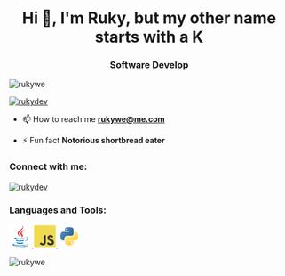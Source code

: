 <h1 align="center">Hi 👋, I'm Ruky, but my other name starts with a K</h1>
<h3 align="center">Software Develop</h3>

<p align="left"> <img src="https://komarev.com/ghpvc/?username=rukywe&label=Profile%20views&color=0e75b6&style=flat" alt="rukywe" /> </p>

<p align="left"> <a href="https://twitter.com/rukydev" target="blank"><img src="https://img.shields.io/twitter/follow/rukydev?logo=twitter&style=for-the-badge" alt="rukydev" /></a> </p>

- 📫 How to reach me **rukywe@me.com**

- ⚡ Fun fact **Notorious shortbread eater**

<h3 align="left">Connect with me:</h3>
<p align="left">
<a href="https://twitter.com/rukydev" target="blank"><img align="center" src="https://cdn.jsdelivr.net/npm/simple-icons@3.0.1/icons/twitter.svg" alt="rukydev" height="30" width="40" /></a>
</p>

<h3 align="left">Languages and Tools:</h3>
<p align="left"> <a href="https://www.java.com" target="_blank"> <img src="https://raw.githubusercontent.com/devicons/devicon/master/icons/java/java-original.svg" alt="java" width="40" height="40"/> </a> <a href="https://developer.mozilla.org/en-US/docs/Web/JavaScript" target="_blank"> <img src="https://raw.githubusercontent.com/devicons/devicon/master/icons/javascript/javascript-original.svg" alt="javascript" width="40" height="40"/> </a> <a href="https://www.python.org" target="_blank"> <img src="https://raw.githubusercontent.com/devicons/devicon/master/icons/python/python-original.svg" alt="python" width="40" height="40"/> </a> </p>

<p><img align="center" src="https://github-readme-stats.vercel.app/api/top-langs?username=rukywe&show_icons=true&locale=en&layout=compact" alt="rukywe" /></p>
